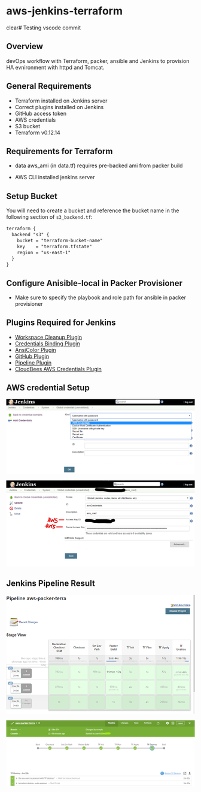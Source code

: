 # aws-jenkins-terraform
clear# Testing vscode commit
## Overview

devOps workflow with Terraform, packer, ansible and Jenkins to provision HA evnironment with httpd and Tomcat.

## General Requirements

* Terraform installed on Jenkins server
* Correct plugins installed on Jenkins
* GitHub access token
* AWS credentials
* S3 bucket
* Terraform v0.12.14

## Requirements for Terraform
* data aws_ami (in data.tf) requires pre-backed ami from packer build

* AWS CLI installed jenkins server

## Setup Bucket

You will need to create a bucket and reference the bucket name in the following section of `s3_backend.tf`:

```
terraform {
  backend "s3" {
    bucket = "terraform-bucket-name"
    key    = "terraform.tfstate"
    region = "us-east-1"
  }
}
```

## Configure Anisible-local in Packer Provisioner
* Make sure to specify the playbook and role path for ansible in packer provisioner

## Plugins Required for Jenkins

* [Workspace Cleanup Plugin](https://wiki.jenkins.io/display/JENKINS/Workspace+Cleanup+Plugin)
* [Credentials Binding Plugin](https://wiki.jenkins.io/display/JENKINS/Credentials+Binding+Plugin)
* [AnsiColor Plugin](https://wiki.jenkins.io/display/JENKINS/AnsiColor+Plugin)
* [GitHub Plugin](https://wiki.jenkins.io/display/JENKINS/GitHub+Plugin)
* [Pipeline Plugin](https://wiki.jenkins.io/display/JENKINS/Pipeline+Plugin)
* [CloudBees AWS Credentials Plugin](https://wiki.jenkins.io/display/JENKINS/CloudBees+AWS+Credentials+Plugin)

## AWS credential Setup

![awscredential setup](screenshots/aws-cred1.png)

![awscredential setup](screenshots/aws-cred2.png)


## Jenkins Pipeline Result

![pipeline build](screenshots/pipeline.png)

![pipeline build](screenshots/pipeline2.png)
